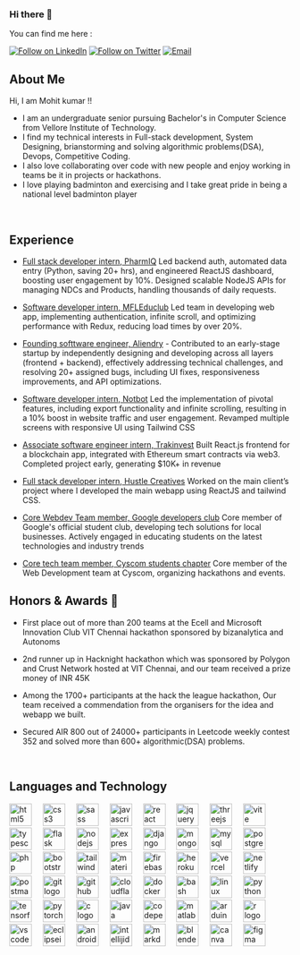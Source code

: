 
### Hi there 👋

You can find me here :
<p align="left">
  <a href="https://www.linkedin.com/in/mohit-sangwan16/"><img title="Follow on LinkedIn" src="https://img.shields.io/badge/LinkedIn-0077B5?style=for-the-badge&logo=linkedin&logoColor=white"/></a>
  <a href="https://leetcode.com/hustle__seeker/"><img title="Follow on Twitter" src="https://img.shields.io/badge/LeetCode-000000?style=for-the-badge&logo=LeetCode&logoColor=#d16c06"/></a>
  <a href="mailto:hellomohitsangwan@gmail.com"><img title="Email" src="https://img.shields.io/badge/Gmail-D14836?style=for-the-badge&logo=gmail&logoColor=white"/></a>
<br>
 
## About Me
Hi, I am Mohit kumar !!
-  I am an undergraduate senior pursuing Bachelor's in Computer Science from Vellore Institute of Technology.
-  I find my technical interests in Full-stack development, System Designing, brianstorming and solving algorithmic problems(DSA), Devops, Competitive Coding. 
- I also love collaborating over code with new people and enjoy working in teams be it in projects or hackathons. 
-  I love playing badminton and exercising and I take great pride in being a national level badminton player
 
 <br>
 
## Experience 

- [Full stack developer intern, PharmIQ](https://pharmiq.co/) Led backend auth, automated data entry (Python, saving 20+ hrs), and engineered ReactJS dashboard, boosting user engagement by 10%. Designed scalable NodeJS APIs for managing NDCs and Products, handling thousands of daily requests.

- [Software developer intern, MFLEduclub](https://www.linkedin.com/company/mfleduclub/) Led team in developing web app, implementing authentication, infinite scroll, and optimizing performance with Redux, reducing load times by over 20%.

- [Founding softtware engineer, Aliendry](https://www.linkedin.com/company/aliendry/about/) - Contributed to an early-stage startup by independently designing and developing across all layers (frontend + backend), effectively addressing technical challenges, and resolving 20+ assigned bugs, including UI fixes, responsiveness improvements, and API optimizations.

- [Software developer intern, Notbot](https://notbot.in//) Led the implementation of pivotal features, including export functionality and infinite scrolling, resulting in a 10% boost in website traffic and user engagement. Revamped multiple screens with responsive UI using Tailwind CSS

- [Associate software engineer intern, Trakinvest](https://www.linkedin.com/company/trakinvest/) Built React.js frontend for a blockchain app, integrated with Ethereum smart contracts via web3. Completed project early, generating $10K+ in revenue

- [Full stack developer intern, Hustle Creatives](https://www.linkedin.com/company/hustle-creative-s/about/) Worked on the main client’s project where I developed the main webapp using ReactJS and tailwind CSS.


- [Core Webdev Team member, Google developers club](https://gdsc.community.dev/vellore-institute-of-technology-vit-chennai/) Core member of Google's official student club, developing tech solutions for local businesses. Actively engaged in educating students on the latest technologies and industry trends

- [Core tech team member, Cyscom students chapter](https://www.linkedin.com/company/cyscomvit/) Core member of the Web Development team at Cyscom, organizing hackathons and events.
  
## Honors & Awards 🏅

- First place out of more than 200 teams at the Ecell and Microsoft Innovation Club VIT Chennai hackathon sponsored by bizanalytica and Autonoms
- 2nd runner up in Hacknight hackathon which was sponsored by Polygon and Crust Network hosted at VIT Chennai, and our team received a prize money of INR 45K

- Among the 1700+ participants at the hack the league hackathon, Our team received a commendation from the organisers for the idea and webapp we built.

- Secured AIR 800 out of 24000+ participants in Leetcode weekly contest 352 and solved more than 600+ algorithmic(DSA) problems.

  
 <br>
 
## Languages and Technology

<p align="center"> 
<div align="left">
  <img src="https://skillicons.dev/icons?i=html" height="40" alt="html5 logo"  />
  <img width="12" />
  <img src="https://skillicons.dev/icons?i=css" height="40" alt="css3 logo"  />
  <img width="12" />
  <img src="https://skillicons.dev/icons?i=sass" height="40" alt="sass logo"  />
  <img width="12" />
  <img src="https://skillicons.dev/icons?i=js" height="40" alt="javascript logo"  />
  <img width="12" />
  <img src="https://skillicons.dev/icons?i=react" height="40" alt="react logo"  />
  <img width="12" />
  <img src="https://skillicons.dev/icons?i=jquery" height="40" alt="jquery logo"  />
  <img width="12" />
  <img src="https://skillicons.dev/icons?i=threejs" height="40" alt="threejs logo"  />
  <img width="12" />
  <img src="https://skillicons.dev/icons?i=vite" height="40" alt="vite logo"  />
  <img width="12" />
  <img src="https://skillicons.dev/icons?i=ts" height="40" alt="typescript logo"  />
  <img width="12" />
  <img src="https://skillicons.dev/icons?i=flask" height="40" alt="flask logo"  />
  <img width="12" />
  <img src="https://skillicons.dev/icons?i=nodejs" height="40" alt="nodejs logo"  />
  <img width="12" />
  <img src="https://skillicons.dev/icons?i=express" height="40" alt="express logo"  />
  <img width="12" />
  <img src="https://skillicons.dev/icons?i=django" height="40" alt="django logo"  />
  <img width="12" />
  <img src="https://skillicons.dev/icons?i=mongodb" height="40" alt="mongodb logo"  />
  <img width="12" />
  <img src="https://skillicons.dev/icons?i=mysql" height="40" alt="mysql logo"  />
  <img width="12" />
  <img src="https://skillicons.dev/icons?i=postgres" height="40" alt="postgresql logo"  />
  <img width="12" />
  <img src="https://skillicons.dev/icons?i=php" height="40" alt="php logo"  />
  <img width="12" />
  <img src="https://skillicons.dev/icons?i=bootstrap" height="40" alt="bootstrap logo"  />
  <img width="12" />
  <img src="https://skillicons.dev/icons?i=tailwind" height="40" alt="tailwindcss logo"  />
  <img width="12" />
  <img src="https://skillicons.dev/icons?i=materialui" height="40" alt="materialui logo"  />
  <img width="12" />
  <img src="https://skillicons.dev/icons?i=firebase" height="40" alt="firebase logo"  />
  <img width="12" />
  <img src="https://skillicons.dev/icons?i=heroku" height="40" alt="heroku logo"  />
  <img width="12" />
  <img src="https://skillicons.dev/icons?i=vercel" height="40" alt="vercel logo"  />
  <img width="12" />
  <img src="https://skillicons.dev/icons?i=netlify" height="40" alt="netlify logo"  />
  <img width="12" />
  <img src="https://skillicons.dev/icons?i=postman" height="40" alt="postman logo"  />
  <img width="12" />
  <img src="https://skillicons.dev/icons?i=git" height="40" alt="git logo"  />
  <img width="12" />
  <img src="https://skillicons.dev/icons?i=github" height="40" alt="github logo"  />
  <img width="12" />
  <img src="https://skillicons.dev/icons?i=cloudflare" height="40" alt="cloudflare logo"  />
  <img width="12" />

  <img src="https://skillicons.dev/icons?i=docker" height="40" alt="docker logo"  />
  <img width="12" />
  <img src="https://skillicons.dev/icons?i=bash" height="40" alt="bash logo"  />
  <img width="12" />
  <img src="https://skillicons.dev/icons?i=linux" height="40" alt="linux logo"  />
  <img width="12" />
  <img src="https://skillicons.dev/icons?i=py" height="40" alt="python logo"  />
  <img width="12" />
  <img src="https://skillicons.dev/icons?i=tensorflow" height="40" alt="tensorflow logo"  />
  <img width="12" />
  <img src="https://skillicons.dev/icons?i=pytorch" height="40" alt="pytorch logo"  />
  <img width="12" />
  <img src="https://skillicons.dev/icons?i=c" height="40" alt="c logo"  />
  <img width="12" />
  <img src="https://skillicons.dev/icons?i=java" height="40" alt="java logo"  />
  <img width="12" />
  <img src="https://skillicons.dev/icons?i=codepen" height="40" alt="codepen logo"  />
  <img width="12" />
  <img src="https://skillicons.dev/icons?i=matlab" height="40" alt="matlab logo"  />
  <img width="12" />
  <img src="https://skillicons.dev/icons?i=arduino" height="40" alt="arduino logo"  />
  <img width="12" />
  <img src="https://skillicons.dev/icons?i=r" height="40" alt="r logo"  />
  <img width="12" />
  <img src="https://skillicons.dev/icons?i=vscode" height="40" alt="vscode logo"  />
  <img width="12" />
  <img src="https://skillicons.dev/icons?i=eclipse" height="40" alt="eclipseide logo"  />
  <img width="12" />
  <img src="https://skillicons.dev/icons?i=androidstudio" height="40" alt="androidstudio logo"  />
  <img width="12" />
  <img src="https://skillicons.dev/icons?i=idea" height="40" alt="intellijidea logo"  />
  <img width="12" />
  <img src="https://skillicons.dev/icons?i=md" height="40" alt="markdown logo"  />
  <img width="12" />
  <img src="https://skillicons.dev/icons?i=blender" height="40" alt="blender logo"  />
  <img width="12" />
  <img src="https://cdn.jsdelivr.net/gh/devicons/devicon/icons/canva/canva-original.svg" height="40" alt="canva logo"  />
  <img width="12" />
  <img src="https://skillicons.dev/icons?i=figma" height="40" alt="figma logo"  />
</div>
